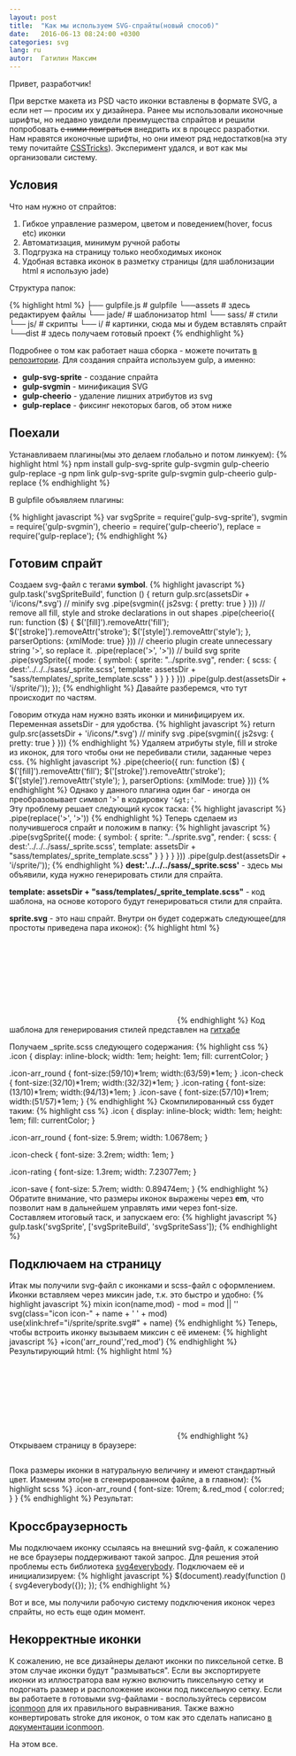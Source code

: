```yaml
---
layout: post
title:  "Как мы используем SVG-спрайты(новый способ)"
date:   2016-06-13 08:24:00 +0300
categories: svg
lang: ru
autor:  Гатилин Максим
---
```

Привет, разработчик!

При верстке макета из PSD часто иконки вставлены в формате SVG, а если нет — просим их у дизайнера. Ранее мы использовали иконочные шрифты, но недавно увидели преимущества спрайтов и решили попробовать <s>с ними поиграться</s> внедрить их в процесс разработки. Нам нравятся иконочные шрифты, но они имеют ряд недостатков(на эту тему почитайте [CSSTricks](https://css-tricks.com/icon-fonts-vs-svg/)). Эксперимент удался, и вот как мы организовали систему.

## Условия

Что нам нужно от спрайтов:

1. Гибкое управление размером, цветом и поведением(hover, focus etc) иконки
2. Автоматизация, минимум ручной работы
3. Подгрузка на страницу только необходимых иконок
4. Удобная вставка иконок в разметку страницы (для шаблонизации html я использую jade)

Структура папок:

{% highlight html %}
├── gulpfile.js                # gulpfile
└──assets                      # здесь редактируем файлы
    └── jade/                  # шаблонизатор html
    └── sass/                  # стили
    └── js/                    # скрипты
    └── i/                     # картинки, сюда мы и будем вставлять спрайт
└──dist                        # здесь получаем готовый проект
{% endhighlight %}

Подробнее о том как работает наша сборка - можете почитать [в репозитории](https://github.com/glivera-team/glivera-team-template).
Для создания спрайта используем gulp, а именно:

* <b>gulp-svg-sprite</b>  - создание спрайта
* <b>gulp-svgmin</b> - минификация SVG 
* <b>gulp-cheerio</b> - удаление лишних атрибутов из svg
* <b>gulp-replace</b> - фиксинг некоторых багов, об этом ниже

## Поехали

Устанавливаем плагины(мы это делаем глобально и потом линкуем):
{% highlight html %}
npm install gulp-svg-sprite gulp-svgmin gulp-cheerio gulp-replace -g
npm link gulp-svg-sprite gulp-svgmin gulp-cheerio gulp-replace
{% endhighlight %}

В gulpfile объявляем плагины:

{% highlight javascript %}
var svgSprite = require('gulp-svg-sprite'),
	svgmin = require('gulp-svgmin'),
	cheerio = require('gulp-cheerio'),
	replace = require('gulp-replace');
{% endhighlight %}

## Готовим спрайт
Создаем svg-файл с тегами <b>symbol</b>.
{% highlight javascript %}
gulp.task('svgSpriteBuild', function () {
	return gulp.src(assetsDir + 'i/icons/*.svg')
	// minify svg
		.pipe(svgmin({
			js2svg: {
				pretty: true
			}
		}))
		// remove all fill, style and stroke declarations in out shapes
		.pipe(cheerio({
			run: function ($) {
				$('[fill]').removeAttr('fill');
				$('[stroke]').removeAttr('stroke');
				$('[style]').removeAttr('style');
			},
			parserOptions: {xmlMode: true}
		}))
		// cheerio plugin create unnecessary string '&gt;', so replace it.
		.pipe(replace('&gt;', '>'))
		// build svg sprite
		.pipe(svgSprite({
			mode: {
				symbol: {
					sprite: "../sprite.svg",
					render: {
						scss: {
							dest:'../../../sass/_sprite.scss',
							template: assetsDir + "sass/templates/_sprite_template.scss"
						}
					}
				}
			}
		}))
		.pipe(gulp.dest(assetsDir + 'i/sprite/'));
});
{% endhighlight %}
Давайте разберемся, что тут происходит по частям.

Говорим откуда нам нужно взять иконки и минифицируем их. Переменная assetsDir - для удобства.
{% highlight javascript %}
return gulp.src(assetsDir + 'i/icons/*.svg')
	// minify svg
	.pipe(svgmin({
		js2svg: {
			pretty: true
		}
	}))
{% endhighlight %}
Удаляем атрибуты style, fill и stroke из иконок, для того чтобы они не перебивали стили, заданные через css.
{% highlight javascript %}
.pipe(cheerio({
	run: function ($) {
		$('[fill]').removeAttr('fill');
		$('[stroke]').removeAttr('stroke');
		$('[style]').removeAttr('style');
	},
	parserOptions: {xmlMode: true}
}))
{% endhighlight %}
Однако у данного плагина один баг - иногда он преобразовывает символ '>' в кодировку `'&gt;'`.
<br/>Эту проблему решает следующий кусок таска:
{% highlight javascript %}
.pipe(replace('&gt;', '>'))
{% endhighlight %}
Теперь сделаем из получившегося спрайт и положим в папку:
{% highlight javascript %}
.pipe(svgSprite({
	mode: {
		symbol: {
			sprite: "../sprite.svg",
			render: {
				scss: {
					dest:'../../../sass/_sprite.scss',
					template: assetsDir + "sass/templates/_sprite_template.scss"
				}
			}
		}
	}
}))
.pipe(gulp.dest(assetsDir + 'i/sprite/'));
{% endhighlight %}
<b>dest:'../../../sass/_sprite.scss'</b> - здесь мы объявили, куда нужно генерировать стили для спрайта.

<b>template: assetsDir + "sass/templates/_sprite_template.scss"</b> - код шаблона, на основе которого будут генерироваться стили для спрайта.

<b>sprite.svg</b> - это наш спрайт. Внутри он будет содержать следующее(для простоты приведена пара иконок):
{% highlight html %}
<?xml version="1.0" encoding="utf-8"?>
<svg xmlns="http://www.w3.org/2000/svg" xmlns:xlink="http://www.w3.org/1999/xlink">
<symbol viewBox="0 0 32 32" id="check">
    <path d="M26.664 6.27a.829.829 0 0 0-1.177 0L13.088 18.611a.826.826 0 0 1-1.178 0l-5.433-5.532a.825.825 0 0 0-1.177 0l-2.401 2.158a.83.83 0 0 0-.246.583c0 .215.087.44.247.603l5.478 5.749c.324.328.855.861 1.178 1.186l2.355 2.374a.834.834 0 0 0 1.178 0L29.019 9.83a.846.846 0 0 0 0-1.188l-2.356-2.373z"/>
</symbol>
<symbol viewBox="0 0 94 13" id="rating">
    <path d="M7 10.5l-4.11 2.16.78-4.58L.34 4.84l4.6-.67L7 0l2.06 4.17 4.6.67-3.33 3.24.78 4.58L7 10.5zm20 0l-4.11 2.16.78-4.58-3.33-3.24 4.6-.67L27 0l2.06 4.17 4.6.67-3.33 3.24.78 4.58L27 10.5zm20 0l-4.11 2.16.78-4.58-3.33-3.24 4.6-.67L47 0l2.061 4.17 4.6.67-3.33 3.24.779 4.58L47 10.5zm20 0l-4.109 2.16.779-4.58-3.33-3.24 4.6-.67L67 0l2.061 4.17 4.6.67-3.33 3.24.779 4.58L67 10.5zm24.771 3.073L87 11.064l-4.771 2.509.904-5.318-3.868-3.764 5.343-.778L87-1.128l2.393 4.841 5.343.778-3.868 3.764.903 5.318zM87 9.936l3.447 1.812-.654-3.842 2.792-2.717-3.856-.562L87 1.128l-1.729 3.499-3.856.562 2.792 2.717-.654 3.842L87 9.936z"/>
    <path d="M87 10.5l-4.109 2.16.779-4.58-3.33-3.24 4.6-.67L87 0v10.5z"/>
</symbol>
</svg>
{% endhighlight %}
Код шаблона для генерирования стилей представлен на <a href="https://github.com/glivera-team/glivera-team-template/blob/master/assets/sass/templates/_sprite_template.scss" target="_blank">гитхабе</a>


Получаем _sprite.scss следующего содержания:
{% highlight css %}
.icon {
	display: inline-block;
	width: 1em;
	height: 1em;
	fill: currentColor;
}

.icon-arr_round {
	font-size:(59/10)*1rem;
	width:(63/59)*1em;
}
.icon-check {
	font-size:(32/10)*1rem;
	width:(32/32)*1em;
}
.icon-rating {
	font-size:(13/10)*1rem;
	width:(94/13)*1em;
}
.icon-save {
	font-size:(57/10)*1rem;
	width:(51/57)*1em;
}
{% endhighlight %}
Скомпилированный css будет таким:
{% highlight css %}
.icon {
  display: inline-block;
  width: 1em;
  height: 1em;
  fill: currentColor;
}

.icon-arr_round {
  font-size: 5.9rem;
  width: 1.0678em;
}

.icon-check {
  font-size: 3.2rem;
  width: 1em;
}

.icon-rating {
  font-size: 1.3rem;
  width: 7.23077em;
}

.icon-save {
  font-size: 5.7rem;
  width: 0.89474em;
}
{% endhighlight %}
Обратите внимание, что размеры иконок выражены через <b>em</b>, что позволит нам в дальнейшем управлять ими через font-size.<br/>Составляем итоговый таск, и запускаем его:
{% highlight javascript %}
gulp.task('svgSprite', ['svgSpriteBuild', 'svgSpriteSass']);
{% endhighlight %}

## Подключаем на страницу
Итак мы получили svg-файл с иконками и scss-файл с оформлением.
Иконки вставляем через миксин jade, т.к. это быстро и удобно:
{% highlight javascript %}
mixin icon(name,mod)
	- mod = mod || ''
	svg(class="icon icon-" + name + ' ' + mod)
		use(xlink:href="i/sprite/sprite.svg#" + name)
{% endhighlight %}
Теперь, чтобы встроить иконку вызываем миксин с её именем:
{% highlight javascript %}
+icon('arr_round','red_mod')
{% endhighlight %}
Результирующий html:
{% highlight html %}
 <svg class="icon icon-arr_round red_mod">
    <use xlink:href="i/sprite/sprite.svg#arr_round"></use>
</svg>
{% endhighlight %}
Открываем страницу в браузере:<br/>

<img alt="" src="../../../../i/sprite-lesson-2-1.png">

Пока размеры иконки в натуральную величину и имеют стандартный цвет. Изменим это(не в сгенерированном файле, а в главном):
{% highlight scss %}
.icon-arr_round {
	font-size: 10rem;
	&.red_mod {
		color:red;
	}
}
{% endhighlight %}
Результат:<br/>
<img alt="" src="../../../../i/sprite-lesson-2-2.png">

## Кроссбраузерность
Мы подключаем иконку ссылаясь на внешний svg-файл, к сожалению не все браузеры поддерживают такой запрос. Для решения этой проблемы есть библиотека <a href="https://github.com/jonathantneal/svg4everybody" target="_blank">svg4everybody</a>. Подключаем её и инициализируем:
{% highlight javascript %}
$(document).ready(function () {
	svg4everybody({});
});
{% endhighlight %}

Вот и все, мы получили рабочую систему подключения иконок через спрайты, но есть еще один момент.

## Некорректные иконки

К сожалению, не все дизайнеры делают иконки по пиксельной сетке. В этом случае иконки будут "размываться". Если вы экспортируете иконки из иллюстратора вам нужно включить пиксельную сетку и подогнать размер и расположение иконки под пиксельную сетку. Если вы работаете в готовыми svg-файлами - воспользуйтесь сервисом [iconmoon](https://icomoon.io/app/) для их правильного выравнивания. Также важно конвертировать stroke для иконок, о том как это сделать написано <a href="https://icomoon.io/#docs/stroke-to-fill" target="_blank">в документации iconmoon</a>.

На этом все.